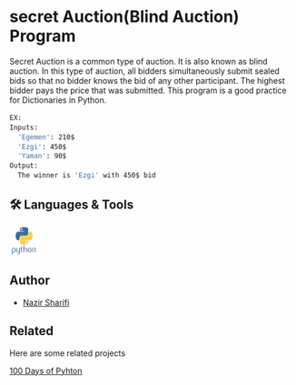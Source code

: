 
# secret Auction(Blind Auction) Program

Secret Auction is a common type of auction. It is also known as blind auction. In this type of auction, all bidders simultaneously submit sealed bids so that no bidder knows the bid of any other participant. The highest bidder pays the price that was submitted.
This program is a good practice for Dictionaries in Python.
```bash
EX:
Inputs:
  'Egemen': 210$
  'Ezgi': 450$
  'Yaman': 90$
Output: 
  The winner is 'Ezgi' with 450$ bid
```
## 🛠 Languages & Tools
<div>
  <img src="https://github.com/devicons/devicon/blob/master/icons/python/python-original-wordmark.svg" title="Python" alt="Python" width="50" height="50"/>&nbsp;
</div>

## Author
- [Nazir Sharifi](https://github.com/nazir20)

## Related
Here are some related projects

[100 Days of Pyhton](https://github.com/nazir20/100-Days-of-Python)


